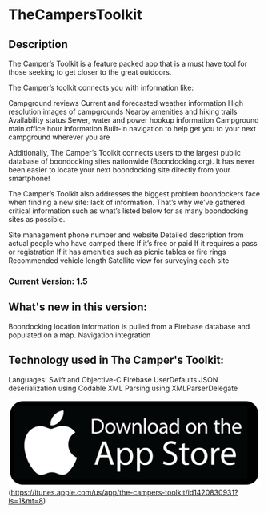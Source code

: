 # TheCampersToolkit

## Description
The Camper’s Toolkit is a feature packed app that is a must have tool for those seeking to get closer to the great outdoors. 

The Camper’s toolkit connects you with information like: 

Campground reviews 
Current and forecasted weather information 
High resolution images of campgrounds 
Nearby amenities and hiking trails 
Availability status 
Sewer, water and power hookup information 
Campground main office hour information 
Built-in navigation to help get you to your next campground wherever you are 

Additionally, The Camper’s Toolkit connects users to the largest public database of boondocking sites nationwide (Boondocking.org). It has never been easier to locate your next boondocking site directly from your smartphone! 

The Camper’s Toolkit also addresses the biggest problem boondockers face when finding a new site: lack of information. That’s why we’ve gathered critical information such as what’s listed below for as many boondocking sites as possible. 

Site management phone number and website 
Detailed description from actual people who have camped there 
If it’s free or paid 
If it requires a pass or registration 
If it has amenities such as picnic tables or fire rings 
Recommended vehicle length 
Satellite view for surveying each site 

### Current Version: 1.5

## What's new in this version:

Boondocking location information is pulled from a Firebase database and populated on a map.
Navigation integration

## Technology used in The Camper's Toolkit:

Languages: Swift and Objective-C
Firebase
UserDefaults
JSON deserialization using Codable
XML Parsing using XMLParserDelegate

![alt text](https://github.com/JustinTrautman/TheCampersToolkit/blob/develop/download-on-app-store.png)(https://itunes.apple.com/us/app/the-campers-toolkit/id1420830931?ls=1&mt=8)


